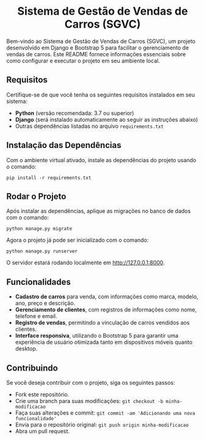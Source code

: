 <h1 align="center">Sistema de Gestão de Vendas de Carros (SGVC)</h1>

<p>Bem-vindo ao Sistema de Gestão de Vendas de Carros (SGVC), um projeto desenvolvido em Django e Bootstrap 5 para facilitar o gerenciamento de vendas de carros. Este README fornece informações essenciais sobre como configurar e executar o projeto em seu ambiente local.</p>

<h2>Requisitos</h2>
<p>Certifique-se de que você tenha os seguintes requisitos instalados em seu sistema:</p>
<ul>
    <li><strong>Python</strong> (versão recomendada: 3.7 ou superior)</li>
    <li><strong>Django</strong> (será instalado automaticamente ao seguir as instruções abaixo)</li>
    <li>Outras dependências listadas no arquivo <code>requirements.txt</code></li>
</ul>

<h2>Instalação das Dependências</h2>
<p>Com o ambiente virtual ativado, instale as dependências do projeto usando o comando:</p>
<pre><code>pip install -r requirements.txt</code></pre>

<h2>Rodar o Projeto</h2>
<p>Após instalar as dependências, aplique as migrações no banco de dados com o comando:</p>
<pre><code>python manage.py migrate</code></pre>

<p>Agora o projeto já pode ser inicializado com o comando:</p>
<pre><code>python manage.py runserver</code></pre>

<p>O servidor estará rodando localmente em <a href="http://127.0.0.1:8000" target="_blank">http://127.0.0.1:8000</a>.</p>

<h2>Funcionalidades</h2>
<ul>
    <li><strong>Cadastro de carros</strong> para venda, com informações como marca, modelo, ano, preço e descrição.</li>
    <li><strong>Gerenciamento de clientes</strong>, com registros de informações como nome, telefone e email.</li>
    <li><strong>Registro de vendas</strong>, permitindo a vinculação de carros vendidos aos clientes.</li>
    <li><strong>Interface responsiva</strong>, utilizando o Bootstrap 5 para garantir uma experiência de usuário otimizada tanto em dispositivos móveis quanto desktop.</li>
</ul>

<h2>Contribuindo</h2>
<p>Se você deseja contribuir com o projeto, siga os seguintes passos:</p>
<ul>
    <li>Fork este repositório.</li>
    <li>Crie uma branch para suas modificações: <code>git checkout -b minha-modificacao</code></li>
    <li>Faça suas alterações e commit: <code>git commit -am 'Adicionando uma nova funcionalidade'</code></li>
    <li>Envia para o repositório original: <code>git push origin minha-modificacao</code></li>
    <li>Abra um pull request.</li>
</ul>

